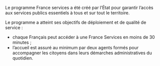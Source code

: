 <p id="brief">
  Le programme France services a été créé par l’État pour garantir l’accès aux services publics essentiels à tous et sur tout le territoire.
</p>
<p>
  Le programme a atteint ses objectifs de déploiement et de qualité de service : 
  <ul>
    <li>chaque Français peut accéder à une France Services en moins de 30 minutes ;</li>
    <li>l’accueil est assuré au minimum par deux agents formés pour accompagner les citoyens dans leurs démarches administratives du quotidien.</li>
  </ul>
</p>
